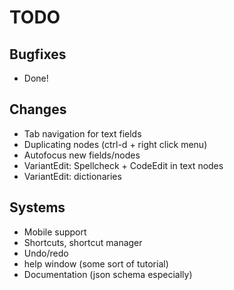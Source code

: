 # TODO
## Bugfixes
- Done!
## Changes
- Tab navigation for text fields
- Duplicating nodes (ctrl-d + right click menu)
- Autofocus new fields/nodes
- VariantEdit: Spellcheck + CodeEdit in text nodes
- VariantEdit: dictionaries
## Systems
- Mobile support
- Shortcuts, shortcut manager
- Undo/redo
- help window (some sort of tutorial)
- Documentation (json schema especially)
